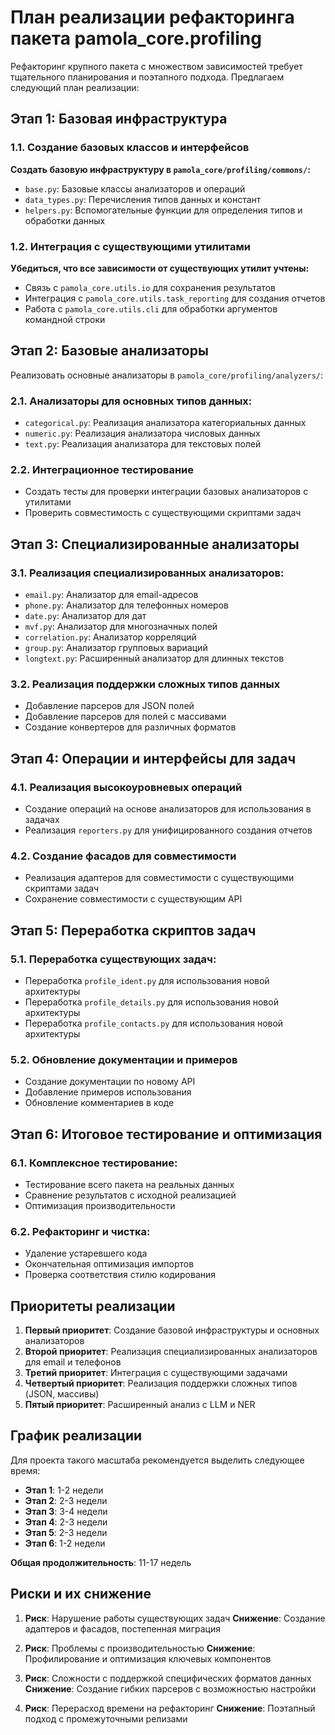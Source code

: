 # План реализации рефакторинга пакета pamola_core.profiling

Рефакторинг крупного пакета с множеством зависимостей требует тщательного планирования и поэтапного подхода. Предлагаем следующий план реализации:

## Этап 1: Базовая инфраструктура

### 1.1. Создание базовых классов и интерфейсов

**Создать базовую инфраструктуру в `pamola_core/profiling/commons/`:**

- `base.py`: Базовые классы анализаторов и операций
- `data_types.py`: Перечисления типов данных и констант
- `helpers.py`: Вспомогательные функции для определения типов и обработки данных

### 1.2. Интеграция с существующими утилитами

**Убедиться, что все зависимости от существующих утилит учтены:**

- Связь с `pamola_core.utils.io` для сохранения результатов
- Интеграция с `pamola_core.utils.task_reporting` для создания отчетов
- Работа с `pamola_core.utils.cli` для обработки аргументов командной строки

## Этап 2: Базовые анализаторы

Реализовать основные анализаторы в `pamola_core/profiling/analyzers/`:

### 2.1. Анализаторы для основных типов данных:

- `categorical.py`: Реализация анализатора категориальных данных
- `numeric.py`: Реализация анализатора числовых данных
- `text.py`: Реализация анализатора для текстовых полей

### 2.2. Интеграционное тестирование

- Создать тесты для проверки интеграции базовых анализаторов с утилитами
- Проверить совместимость с существующими скриптами задач

## Этап 3: Специализированные анализаторы

### 3.1. Реализация специализированных анализаторов:

- `email.py`: Анализатор для email-адресов
- `phone.py`: Анализатор для телефонных номеров
- `date.py`: Анализатор для дат
- `mvf.py`: Анализатор для многозначных полей
- `correlation.py`: Анализатор корреляций
- `group.py`: Анализатор групповых вариаций
- `longtext.py`: Расширенный анализатор для длинных текстов

### 3.2. Реализация поддержки сложных типов данных

- Добавление парсеров для JSON полей
- Добавление парсеров для полей с массивами
- Создание конвертеров для различных форматов

## Этап 4: Операции и интерфейсы для задач

### 4.1. Реализация высокоуровневых операций

- Создание операций на основе анализаторов для использования в задачах
- Реализация `reporters.py` для унифицированного создания отчетов

### 4.2. Создание фасадов для совместимости

- Реализация адаптеров для совместимости с существующими скриптами задач
- Сохранение совместимости с существующим API

## Этап 5: Переработка скриптов задач

### 5.1. Переработка существующих задач:

- Переработка `profile_ident.py` для использования новой архитектуры
- Переработка `profile_details.py` для использования новой архитектуры
- Переработка `profile_contacts.py` для использования новой архитектуры

### 5.2. Обновление документации и примеров

- Создание документации по новому API
- Добавление примеров использования
- Обновление комментариев в коде

## Этап 6: Итоговое тестирование и оптимизация

### 6.1. Комплексное тестирование:

- Тестирование всего пакета на реальных данных
- Сравнение результатов с исходной реализацией
- Оптимизация производительности

### 6.2. Рефакторинг и чистка:

- Удаление устаревшего кода
- Окончательная оптимизация импортов
- Проверка соответствия стилю кодирования

## Приоритеты реализации

1. **Первый приоритет**: Создание базовой инфраструктуры и основных анализаторов
2. **Второй приоритет**: Реализация специализированных анализаторов для email и телефонов
3. **Третий приоритет**: Интеграция с существующими задачами
4. **Четвертый приоритет**: Реализация поддержки сложных типов (JSON, массивы)
5. **Пятый приоритет**: Расширенный анализ с LLM и NER

## График реализации

Для проекта такого масштаба рекомендуется выделить следующее время:

- **Этап 1**: 1-2 недели
- **Этап 2**: 2-3 недели
- **Этап 3**: 3-4 недели
- **Этап 4**: 2-3 недели
- **Этап 5**: 2-3 недели
- **Этап 6**: 1-2 недели

**Общая продолжительность**: 11-17 недель

## Риски и их снижение

1. **Риск**: Нарушение работы существующих задач **Снижение**: Создание адаптеров и фасадов, постепенная миграция
    
2. **Риск**: Проблемы с производительностью **Снижение**: Профилирование и оптимизация ключевых компонентов
    
3. **Риск**: Сложности с поддержкой специфических форматов данных **Снижение**: Создание гибких парсеров с возможностью настройки
    
4. **Риск**: Перерасход времени на рефакторинг **Снижение**: Поэтапный подход с промежуточными релизами